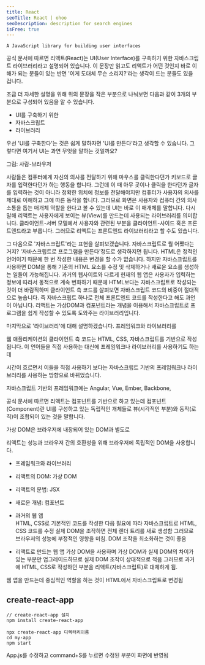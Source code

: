 ```yaml
---
title: React
seoTitle: React | ohoo
seoDescription: description for search engines
isFree: true
---
```


 
```
A JavaScript library for building user interfaces
```

공식 문서에 따르면 리액트(React)는 UI(User Interface)를 구축하기 위한 자바스크립트 라이브러리라고 설명되어 있습니다. 이 문장만 읽고도 리액트가 어떤 것인지 바로 이해가 되는 분들이 있는 반면 '이게 도대체 무슨 소리지?'라는 생각이 드는 분들도 있을 겁니다.

조금 더 자세한 설명을 위해 위의 문장을 작은 부분으로 나눠보면 다음과 같이 3개의 부분으로 구성되어 있음을 알 수 있습니다.

* UI를 구축하기 위한
* 자바스크립트
* 라이브러리

우선 'UI를 구축한다'는 것은 쉽게 말하자면 'UI를 만든다'라고 생각할 수 있습니다. 그렇다면 여기서 UI는 과연 무엇을 말하는 것일까요? 

그림: 사람-브라우저

사람들은 컴퓨터에게 자신의 의사를 전달하기 위해 마우스를 클릭한다던가 키보드로 글자를 입력한다던가 하는 행동을 합니다. 그런데 이 때 아무 곳이나 클릭을 한다던가 글자를 입력하는 것이 아니라 정확한 위치에 정보를 전달해야지만 컴퓨터가 사용자의 의사를 제대로 이해하고 그에 따른 동작을 합니다. 그러므로 화면은 사용자와 컴퓨터 간의 의사소통을 돕는 매개체 역할을 한다고 볼 수 있는데 UI는 바로 이 매개체를 말합니다. 다시 말해 리액트는 사용자에게 보이는 뷰(View)를 만드는데 사용되는 라이브러리를 의미합니다. 클라이언트-서버 모델에서 사용자와 관련된 부분을 클라이언트-사이드 혹은 프론트엔드라고 부릅니다. 그러므로 리액트는 프론트엔드 라이브러리라고 할 수도 있습니다.

그 다음으로 '자바스크립트'라는 표현을 살펴보겠습니다. 자바스크립트로 뭘 어쨌다는 거지? '자바스크립트로 프로그램을 만든다'정도로 생각하지면 됩니다. HTML은 정적인 언어이기 때문에 한 번 작성한 내용은 변경을 할 수가 없습니다. 하지만 자바스크립트를 사용하면 DOM을 통해 기존의 HTML 요소를 수정 및 삭제하거나 새로운 요소를 생성하는 일들이 가능해집니다. 과거의 웹사이트와 다르게 현재의 웹 앱은 사용자가 입력하는 정보에 따라서 동적으로 계속 변화하기 때문에 HTML보다는 자바스크립트로 작성되는 것이 더 바람직하며 클라이언트 측 코드를 살펴보면 자바스크립트 코드의 비중이 절대적으로 높습니다. 즉 자바스크립트 하나로 전체 프론트엔드 코드를 작성한다고 해도 과언이 아닙니다. 리액트는 가상DOM과 컴포넌트라는 개념을 이용해서 자바스크립트로 프로그램을 쉽게 작성할 수 있도록 도와주는 라이브러리입니다.

마지막으로 '라이브러리'에 대해 설명하겠습니다. 프레임워크와 라이브러리를




웹 애플리케이션의 클라이언트 측 코드는 HTML, CSS, 자바스크립트를 기반으로 작성됩니다. 이 언어들을 직접 사용하는 대신에 프레임워크나 라이브러리를 사용하기도 하는데  

시간이 흐르면서 이들을 직접 사용하기 보다는 자바스크립트 기반의 프레임워크나 라이브러리를 사용하는 방향으로 바뀌었습니다. 

자바스크립트 기반의 프레임워크에는 Angular, Vue, Ember, Backbone,

 공식 문서에 따르면 리액트는 컴포넌트를 기반으로 하고 있는데 컴포넌트(Component)란 UI를 구성하고 있는 독립적인 개체들로 뷰(시각적인 부분)와 동작(로직)이 조합되어 있는 것을 말합니다.

가상 DOM은 브라우저에 내장되어 있는 DOM과 별도로

리액트는 성능과 브라우저 간의 호환성을 위해 브라우저에 독립적인 DOM을 사용합니다.

* 프레임워크와 라이브러리
* 리액트의 DOM: 가상 DOM
* 리액트의 문법: JSX
* 새로운 개념: 컴포넌트
  
  
* 과거의 웹 앱  
HTML, CSS로 기본적인 코드를 작성한 다음 필요에 따라 자바스크립트로 HTML, CSS 코드를 수정
실제 DOM을 조작하면 전체 렌더 트리를 새로 생성함 그러므로 브라우저의 성능에 부정적인 영향을 미침.
DOM 조작을 최소화하는 것이 좋음

* 리액트로 만드는 웹 앱
가상 DOM을 사용하며 가상 DOM과 실제 DOM의 차이가 있는 부분만 업그레이드하므로 실제 DOM 조작이 상대적으로 적음
그러므로 과거에 HTML, CSS로 작성하던 부분을 리액트(자바스크립트)로 대체하게 됨.


웹 앱을 만드는데 중심적인 역할을 하는 것이 HTML에서 자바스크립트로 변경됨






## create-react-app

```
// create-react-app 설치
npm install create-react-app
```

```
npx create-react-app 디렉터리이름
cd my-app
npm start
```

App.js를 수정하고 command+S를 누르면 수정된 부분이 화면에 반영됨










